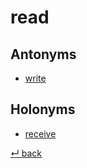 # read

## Antonyms

  - [write](write.md)

## Holonyms

  - [receive](receive.md)

[↵ back](README.md)
